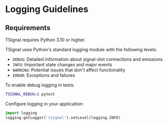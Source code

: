 # Logging Guidelines

## Requirements
TSignal requires Python 3.10 or higher.

TSignal uses Python's standard logging module with the following levels:

- `DEBUG`: Detailed information about signal-slot connections and emissions
- `INFO`: Important state changes and major events
- `WARNING`: Potential issues that don't affect functionality
- `ERROR`: Exceptions and failures

To enable debug logging in tests:
```bash
TSIGNAL_DEBUG=1 pytest
```

Configure logging in your application:
```python
import logging
logging.getLogger('tsignal').setLevel(logging.INFO)
```
